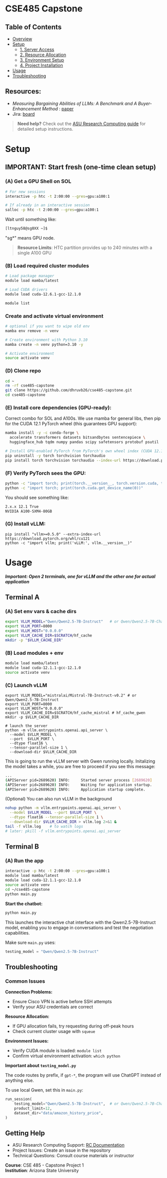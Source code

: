 # CSE485 Capstone

## Table of Contents

- [Overview](#overview)
- [Setup](#setup)
  - [1. Server Access](#1-server-access)
  - [2. Resource Allocation](#2-resource-allocation)
  - [3. Environment Setup](#3-environment-setup)
  - [4. Project Installation](#4-project-installation)
- [Usage](#usage)
- [Troubleshooting](#troubleshooting)

## Resources: 
- _Measuring Bargaining Abilities of LLMs:
A Benchmark and A Buyer-Enhancement Method_ : [paper](https://aclanthology.org/2024.findings-acl.213.pdf)
- Jira: [board](https://capstone-fall-2025-yalin-wang.atlassian.net/jira/software/projects/SCRUM/summary)

> **Need help?** Check out the [ASU Research Computing guide](https://asurc.atlassian.net/wiki/spaces/RC/pages/2319417345/A+Brief+Example#Step-3---Use-/-Test) for detailed setup instructions.


# Setup 

## IMPORTANT: Start fresh (one-time clean setup)

### (A) Get a GPU Shell on SOL

```bash
# For new sessions
interactive -p htc -t 2:00:00 --gres=gpu:a100:1

# If already in an interactive session
salloc -p htc -t 2:00:00 --gres=gpu:a100:1
```

Wait until something like: 
```bash
[ltnguy58@sg0XX ~]$
```
"sg*" means GPU node.

> **Resource Limits**: HTC partition provides up to 240 minutes with a single A100 GPU

### (B) Load required cluster modules

```bash
# Load package manager
module load mamba/latest

# Load CUDA drivers
module load cuda-12.6.1-gcc-12.1.0

module list
```

### Create and activate virtual environment

```bash
# optional if you want to wipe old env
mamba env remove -n venv     

# Create environment with Python 3.10
mamba create -n venv python=3.10 -y

# Activate environment
source activate venv
```

### (D) Clone repo

``` bash
cd ~
rm -rf cse485-capstone
git clone https://github.com/dhruvb26/cse485-capstone.git
cd cse485-capstone

```

### (E) Install core dependencies (GPU-ready):

Correct combo for SOL and A100s. We use mamba for general libs, then pip for the CUDA 12.1 PyTorch wheel (this guarantees GPU support):
```bash
mamba install -y -c conda-forge \
  accelerate transformers datasets bitsandbytes sentencepiece \
  huggingface_hub tqdm numpy pandas scipy safetensors protobuf psutil

# Install GPU-enabled PyTorch from PyTorch's own wheel index (CUDA 12.1)
pip uninstall -y torch torchvision torchaudio
pip install torch torchvision torchaudio --index-url https://download.pytorch.org/whl/cu121

```

### (F) Verify PyTorch sees the GPU: 

``` bash
python -c "import torch; print(torch.__version__, torch.version.cuda, torch.cuda.is_available())"
python -c "import torch; print(torch.cuda.get_device_name(0))"
```
You should see something like: 

``` bash 
2.x.x 12.1 True
NVIDIA A100-SXM4-80GB
```

### (G) Install vLLM: 

```
pip install "vllm>=0.5.0" --extra-index-url https://download.pytorch.org/whl/cu121
python -c "import vllm; print('vLLM:', vllm.__version__)"
```

# Usage

***Important: Open 2 terminals, one for vLLM and the other one for actual application***

## Terminal A

### (A) Set env vars & cache dirs

``` bash
export VLLM_MODEL="Qwen/Qwen2.5-7B-Instruct"   # or Qwen/Qwen2.5-7B-Chat
export VLLM_PORT=8000
export VLLM_HOST="0.0.0.0"
export VLLM_CACHE_DIR=$SCRATCH/hf_cache
mkdir -p "$VLLM_CACHE_DIR"
```

### (B) Load modules + env 

``` bash
module load mamba/latest
module load cuda-12.1.1-gcc-12.1.0
source activate venv
```

### (C) Launch vLLM

```
export VLLM_MODEL="mistralai/Mistral-7B-Instruct-v0.2" # or Qwen/Qwen2.5-7B-Instruct
export VLLM_PORT=8000
export VLLM_HOST="0.0.0.0"
export VLLM_CACHE_DIR=$SCRATCH/hf_cache_mistral # hf_cache_gwen
mkdir -p $VLLM_CACHE_DIR

# launch the server
python -m vllm.entrypoints.openai.api_server \
  --model $VLLM_MODEL \
  --port  $VLLM_PORT \
  --dtype float16 \
  --tensor-parallel-size 1 \
  --download-dir $VLLM_CACHE_DIR
```

This is going to run the vLLM server with Gwen running locally. Initalizing the model takes a while, you are free to proceed if you see this message: 

``` bash
...
(APIServer pid=2689620) INFO:     Started server process [2689620]
(APIServer pid=2689620) INFO:     Waiting for application startup.
(APIServer pid=2689620) INFO:     Application startup complete.
```

(Optional) You can also run vLLM in the background

``` bash
nohup python -m vllm.entrypoints.openai.api_server \
  --model $VLLM_MODEL --port $VLLM_PORT \
  --dtype float16 --tensor-parallel-size 1 \
  --download-dir $VLLM_CACHE_DIR > vllm.log 2>&1 &
tail -f vllm.log    # to watch logs
# later: pkill -f vllm.entrypoints.openai.api_server
```

## Terminal B

### (A) Run the app

``` bash
interactive -p htc -t 2:00:00 --gres=gpu:a100:1
module load mamba/latest
module load cuda-12.1.1-gcc-12.1.0
source activate venv
cd ~/cse485-capstone
python main.py
```

**Start the chatbot:**

```bash
python main.py
```

This launches the interactive chat interface with the Qwen2.5-7B-Instruct model, enabling you to engage in conversations and test the negotiation capabilities.

Make sure `main.py` uses:

``` python
testing_model = "Qwen/Qwen2.5-7B-Instruct"
```

## Troubleshooting

### Common Issues

**Connection Problems:**

- Ensure Cisco VPN is active before SSH attempts
- Verify your ASU credentials are correct

**Resource Allocation:**

- If GPU allocation fails, try requesting during off-peak hours
- Check current cluster usage with `squeue`

**Environment Issues:**

- Verify CUDA module is loaded: `module list`
- Confirm virtual environment activation: `which python`

**Important about `testing_model.py`**

The code routes by prefix, if `gpt-*`, the program will use ChatGPT instead of anything else. 

To use local Gwen, set this in `main.py`:

``` python
run_session(
    testing_model="Qwen/Qwen2.5-7B-Instruct",  # or Qwen/Qwen2.5-7B-Chat
    product_limit=12,
    dataset_dir="data/amazon_history_price",
)
```

## Getting Help

- ASU Research Computing Support: [RC Documentation](https://asurc.atlassian.net/wiki/spaces/RC)
- Project Issues: Create an issue in the repository
- Technical Questions: Consult course materials or instructor

**Course**: CSE 485 - Capstone Project 1</br>
**Institution**: Arizona State University
